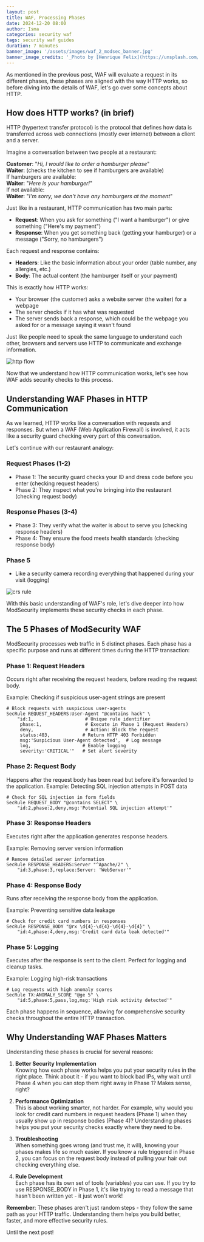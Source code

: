 ```yaml
---
layout: post
title: WAF, Processing Phases
date: 2024-12-20 08:00
author: Isma
categories: security waf
tags: security waf guides
duration: 7 minutes
banner_image: '/assets/images/waf_2_modsec_banner.jpg'
banner_image_credits: '_Photo by [Henrique Felix](https://unsplash.com/@henriquefelix?utm_content=creditCopyText&utm_medium=referral&utm_source=unsplash) on [Unsplash](https://unsplash.com/photos/people-sitting-on-chairs-in-front-of-facade-mmuMa7VXL1Y)_'
---
```

As mentioned in the previous post, WAF will evaluate a request in its different phases, these phases are aligned with the way HTTP works, so before diving into the details of WAF, let's go over some concepts about HTTP.

## How does HTTP works? (in brief)

HTTP (hypertext transfer protocol) is the protocol that defines how data is transferred across web connections (mostly over internet) between a client and a server.

Imagine a conversation between two people at a restaurant:

**Customer**: "_Hi, I would like to order a hamburger please_"<br>
**Waiter**: (checks the kitchen to see if hamburgers are available)<br>
If hamburgers are available:<br>
   **Waiter**: "_Here is your hamburger!_"<br>
If not available:<br>
   **Waiter**: "_I'm sorry, we don't have any hamburgers at the moment_"<br>

Just like in a restaurant, HTTP communication has two main parts:
- **Request**: When you ask for something ("I want a hamburger") or give something ("Here's my payment")
- **Response**: When you get something back (getting your hamburger) or a message ("Sorry, no hamburgers")

Each request and response contains:
- **Headers**: Like the basic information about your order (table number, any allergies, etc.)
- **Body**: The actual content (the hamburger itself or your payment)

This is exactly how HTTP works:
- Your browser (the customer) asks a website server (the waiter) for a webpage
- The server checks if it has what was requested 
- The server sends back a response, which could be the webpage you asked for or a message saying it wasn't found

Just like people need to speak the same language to understand each other, browsers and servers use HTTP to communicate and exchange information.

![http flow](/assets/images/waf_2_modesc_http_flow.svg)

Now that we understand how HTTP communication works, let's see how WAF adds security checks to this process.

## Understanding WAF Phases in HTTP Communication

As we learned, HTTP works like a conversation with requests and responses. But when a WAF (Web Application Firewall) is involved, it acts like a security guard checking every part of this conversation.

Let's continue with our restaurant analogy:

### Request Phases (1-2)
- Phase 1: The security guard checks your ID and dress code before you enter (checking request headers)
- Phase 2: They inspect what you're bringing into the restaurant (checking request body)

### Response Phases (3-4)
- Phase 3: They verify what the waiter is about to serve you (checking response headers)
- Phase 4: They ensure the food meets health standards (checking response body)

### Phase 5
- Like a security camera recording everything that happened during your visit (logging)

![crs rule](/assets/images/waf_2_modsec-flow.svg)

With this basic understanding of WAF's role, let's dive deeper into how ModSecurity implements these security checks in each phase.

## The 5 Phases of ModSecurity WAF

ModSecurity processes web traffic in 5 distinct phases. Each phase has a specific purpose and runs at different times during the HTTP transaction:

### Phase 1: Request Headers
Occurs right after receiving the request headers, before reading the request body.

Example: Checking if suspicious user-agent strings are present
```modsec
# Block requests with suspicious user-agents
SecRule REQUEST_HEADERS:User-Agent "@contains hack" \
    "id:1,                   # Unique rule identifier
     phase:1,                # Execute in Phase 1 (Request Headers)
     deny,                   # Action: Block the request
     status:403,            # Return HTTP 403 Forbidden
     msg:'Suspicious User-Agent detected',  # Log message
     log,                   # Enable logging
     severity:'CRITICAL'"   # Set alert severity
```

### Phase 2: Request Body
Happens after the request body has been read but before it's forwarded to the application.
Example: Detecting SQL injection attempts in POST data

```modsec
# Check for SQL injection in form fields
SecRule REQUEST_BODY "@contains SELECT" \
    "id:2,phase:2,deny,msg:'Potential SQL injection attempt'"
```

### Phase 3: Response Headers
Executes right after the application generates response headers.

Example: Removing server version information
```modsec
# Remove detailed server information
SecRule RESPONSE_HEADERS:Server "^Apache/2" \
    "id:3,phase:3,replace:Server: 'WebServer'"
```

### Phase 4: Response Body
Runs after receiving the response body from the application.

Example: Preventing sensitive data leakage
```modsec
# Check for credit card numbers in responses
SecRule RESPONSE_BODY "@rx \d{4}-\d{4}-\d{4}-\d{4}" \
    "id:4,phase:4,deny,msg:'Credit card data leak detected'"
```

### Phase 5: Logging
Executes after the response is sent to the client. Perfect for logging and cleanup tasks.

Example: Logging high-risk transactions
```modsec
# Log requests with high anomaly scores
SecRule TX:ANOMALY_SCORE "@ge 5" \
    "id:5,phase:5,pass,log,msg:'High risk activity detected'"
```

Each phase happens in sequence, allowing for comprehensive security checks throughout the entire HTTP transaction.

## Why Understanding WAF Phases Matters

Understanding these phases is crucial for several reasons:

1. **Better Security Implementation**<br>
Knowing how each phase works helps you put your security rules in the right place. Think about it - if you want to block bad IPs, why wait until Phase 4 when you can stop them right away in Phase 1? Makes sense, right?

2. **Performance Optimization**<br>
This is about working smarter, not harder. For example, why would you look for credit card numbers in request headers (Phase 1) when they usually show up in response bodies (Phase 4)? Understanding phases helps you put your security checks exactly where they need to be.

3. **Troubleshooting**<br>
When something goes wrong (and trust me, it will), knowing your phases makes life so much easier. If you know a rule triggered in Phase 2, you can focus on the request body instead of pulling your hair out checking everything else.

4. **Rule Development**<br>
Each phase has its own set of tools (variables) you can use. If you try to use RESPONSE_BODY in Phase 1, it's like trying to read a message that hasn't been written yet - it just won't work!

**Remember**: These phases aren't just random steps - they follow the same path as your HTTP traffic. Understanding them helps you build better, faster, and more effective security rules.

Until the next post!